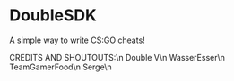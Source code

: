# DoubleSDK
A simple way to write CS:GO cheats!

CREDITS AND SHOUTOUTS:\n
Double V\n
WasserEsser\n
TeamGamerFood\n
Serge\n
